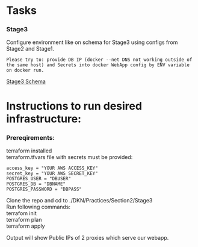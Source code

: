 Tasks
===
### Stage3
Configure environment like on schema for Stage3 using configs from Stage2 and Stage1.

    Please try to: provide DB IP (docker --net DNS not working outside of the same host) and Secrets into docker WebApp config by ENV variable on docker run.

[Stage3 Schema](https://github.com/ask4ua/DKN/blob/master/Practices/Lection2/Stage3/DevOpsTrainig2-Stage3.png)

# Instructions to run desired infrastructure:
### Prereqirements:
terraform installed  
terraform.tfvars file with secrets must be provided:  
```
access_key = "YOUR AWS ACCESS_KEY"
secret_key = "YOUR AWS SECRET_KEY"
POSTGRES_USER = "DBUSER" 
POSTGRES_DB = "DBNAME" 
POSTGRES_PASSWORD = "DBPASS"
```
Clone the repo and cd to ./DKN/Practices/Section2/Stage3  
Run following commands:  
terrafom init  
terraform plan  
terraform apply  

Output will show Public IPs of 2 proxies which serve our webapp.
